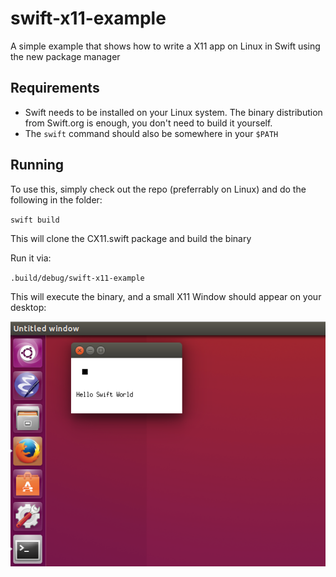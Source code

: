 # swift-x11-example

A simple example that shows how to write a X11 app on Linux in Swift using the new package manager

## Requirements

- Swift needs to be installed on your Linux system. The binary distribution from Swift.org is enough, you don't need to build it yourself.
- The `swift` command should also be somewhere in your `$PATH`

## Running

To use this, simply check out the repo (preferrably on Linux) and do the following in the folder:

`swift build`

This will clone the CX11.swift package and build the binary

Run it via:

`.build/debug/swift-x11-example`

This will execute the binary, and a small X11 Window should appear on your desktop:

![Ubuntu Screenshot](/screenshot.png?raw=true "Ubuntu Screenshot")



